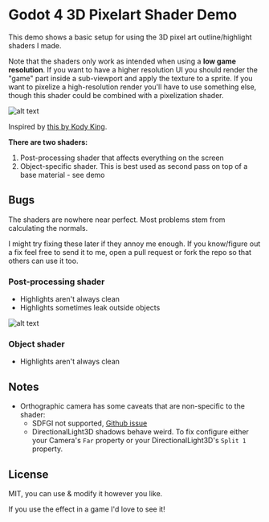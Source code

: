 # Godot 4 3D Pixelart Shader Demo

This demo shows a basic setup for using the 3D pixel art outline/highlight shaders I made. 

Note that the shaders only work as intended when using a **low game resolution**. If you want to have a higher resolution UI you should render the "game" part inside a sub-viewport and apply the texture to a sprite. If you want to pixelize a high-resolution render you'll have to use something else, though this shader could be combined with a pixelization shader. 

![alt text](https://i.imgur.com/2h5ovsW.png)

Inspired by [this by Kody King](https://threejs.org/examples/webgl_postprocessing_pixel.html).

**There are two shaders:**
1. Post-processing shader that affects everything on the screen
2. Object-specific shader. This is best used as second pass on top of a base material - see demo

## Bugs

The shaders are nowhere near perfect. Most problems stem from calculating the normals.

I might try fixing these later if they annoy me enough. If you know/figure out a fix feel free to send it to me, open a pull request or fork the repo so that others can use it too.

### Post-processing shader

- Highlights aren't always clean
- Highlights sometimes leak outside objects

![alt text](https://i.imgur.com/q5NK8xj.png)

### Object shader

- Highlights aren't always clean

## Notes

- Orthographic camera has some caveats that are non-specific to the shader:
    - SDFGI not supported, [Github issue](https://github.com/godotengine/godot/issues/70944)
    - DirectionalLight3D shadows behave weird. To fix configure either your Camera's `Far` property or your DirectionalLight3D's `Split 1` property.

## License

MIT, you can use & modify it however you like. 

If you use the effect in a game I'd love to see it!